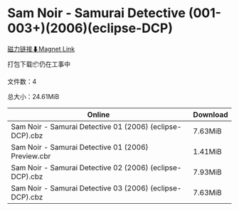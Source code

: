 # Sam Noir - Samurai Detective (001-003+)(2006)(eclipse-DCP)

[磁力链接⬇Magnet Link](magnet:?xt=urn:btih:8403a309f2645a1d600973f998b3e8400834cef2&dn=Sam%20Noir%20-%20Samurai%20Detective%20%28001-003%2B%29%282006%29%28eclipse-DCP%29)

打包下载📦仍在工事中

文件数：4

总大小：24.61MiB

Online | Download
--- | ---
Sam Noir - Samurai Detective 01 (2006) (eclipse-DCP).cbz | 7.63MiB
Sam Noir - Samurai Detective 01 (2006) Preview.cbr | 1.41MiB
Sam Noir - Samurai Detective 02 (2006) (eclipse-DCP).cbz | 7.93MiB
Sam Noir - Samurai Detective 03 (2006) (eclipse-DCP).cbz | 7.63MiB